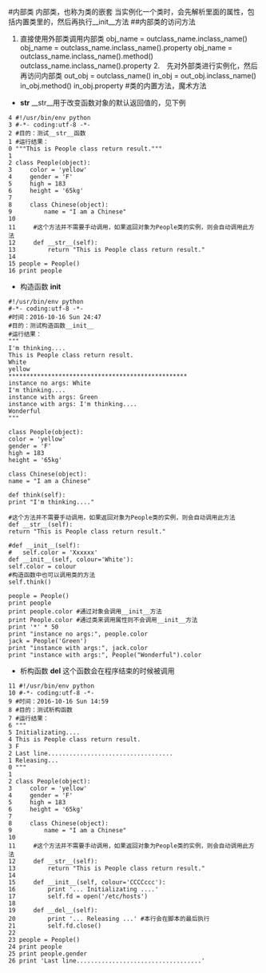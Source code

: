 #内部类
内部类，也称为类的嵌套
当实例化一个类时，会先解析里面的属性，包括内置类里的，然后再执行__init__方法
##内部类的访问方法
1. 直接使用外部类调用内部类
obj_name = outclass_name.inclass_name()
obj_name = outclass_name.inclass_name().property
obj_name = outclass_name.inclass_name().method()
outclass_name.inclass_name().property
2.　先对外部类进行实例化，然后再访问内部类
out_obj = outclass_name()
in_obj = out_obj.inclass_name()
in_obj.method()
in_obj.property
#类的内置方法，魔术方法
- __str__
__str__用于改变函数对象的默认返回值的，见下例
```
4 #!/usr/bin/env python
3 #-*- coding:utf-8 -*-
2 #目的：测试__str__函数
1 #运行结果：
0 """This is People class return result."""
1 
2 class People(object):
3     color = 'yellow'
4     gender = 'F'
5     high = 183
6     height = '65kg'
7 
8     class Chinese(object):
9         name = "I am a Chinese"     
10 
11     #这个方法并不需要手动调用，如果返回对象为People类的实例，则会自动调用此方法
12     def __str__(self):
13         return "This is People class return result."
14 
15 people = People()
16 print people
```
- 构造函数
__init__
```
#!/usr/bin/env python
#-*- coding:utf-8 -*-
#时间：2016-10-16 Sun 24:47
#目的：测试构造函数__init__
#运行结果：
"""
I'm thinking....
This is People class return result.
White
yellow
**************************************************
instance no args: White
I'm thinking....
instance with args: Green
instance with args: I'm thinking....
Wonderful
"""

class People(object):
color = 'yellow'
gender = 'F'
high = 183
height = '65kg'

class Chinese(object):
name = "I am a Chinese"		

def think(self):
print "I'm thinking...."

#这个方法并不需要手动调用，如果返回对象为People类的实例，则会自动调用此方法
def __str__(self):
return "This is People class return result."

#def __init__(self):
#	self.color = 'Xxxxxx'
def __init__(self, colour='White'):
self.color = colour
#构造函数中也可以调用类的方法
self.think()

people = People()
print people
print people.color #通过对象会调用__init__方法
print People.color #通过类来调用属性则不会调用__init__方法
print '*' * 50
print "instance no args:", people.color
jack = People('Green')
print "instance with args:", jack.color
print "instance with args:", People("Wonderful").color
```
- 析构函数
__del__
这个函数会在程序结束的时候被调用
```
11 #!/usr/bin/env python
10 #-*- coding:utf-8 -*-
9 #时间：2016-10-16 Sun 14:59
8 #目的：测试析构函数
7 #运行结果：
6 """
5 Initializating....
4 This is People class return result.
3 F
2 Last line...................................
1 Releasing...
0 """
1 
2 class People(object):
3     color = 'yellow'
4     gender = 'F'
5     high = 183
6     height = '65kg'
7 
8     class Chinese(object):
9         name = "I am a Chinese"     
10 
11     #这个方法并不需要手动调用，如果返回对象为People类的实例，则会自动调用此方法
12     def __str__(self):
13         return "This is People class return result."
14 
15     def __init__(self, colour='CCCCccc'):
16         print '... Initializating ....'
17         self.fd = open('/etc/hosts')
18 
19     def __del__(self):
20         print '... Releasing ...' #本行会在脚本的最后执行 
21         self.fd.close()
22 
23 people = People()
24 print people
25 print people.gender
26 print 'Last line...................................'
```
